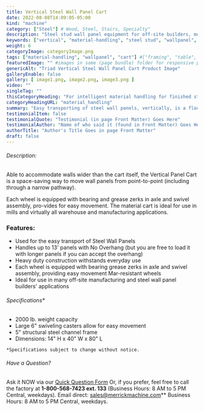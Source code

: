 ```yaml
---
title: Vertical Steel Wall Panel Cart
date: 2022-08-08T14:09:05-05:00
kind: "machine"
category: ["Steel"] # Wood, Steel, Stairs, Specialty"
description: "Steel stud wall panel equipment for off-site builders, modular construction, components, subcomponents and all floor and wall panelization lines."
keywords: ["vertical", "material-handling", "steel stud", "wallpanel", "cart"]
weight: 6
categoryImage: categoryImage.png
tags: ["material-handling", "wallpanel", "cart"] #["framing", "table", "mobile", "stick-builder" "shed-builder"]
featuredImage: "" #images in same (page bundle) folder for responsive processing
genericAlt: "Triad Vertical Steel Wall Panel Cart Product Image"
galleryEnable: false
gallery: [ image1.png, image2.png, image3.png ]
video: ""
singleTag: ""
thisCategoryHeading: "For intelligent material handling for finished steel wall panels."
categoryHeadingURL: "material_handling"
summary: "Easy transporting of steel wall panels, vertically, is a floorspace-saving no-brainer!"
testimonialItem: false
testimonialQuote: "Testimonial (in page Front Matter) Goes Here"
testimonialAuthor: "Name of who said it (found in Front Matter) Goes Here"
authorTitle: "Author's Title Goes in page Front Matter"
draft: false
---
```

###### Description:

Able to accommodate walls wider than the cart itself, the Vertical Panel Cart is a space-saving way to move wall panels from point-to-point 
(including through a narrow pathway).

Each wheel is equipped with bearing and grease zerks in axle and swivel assembly, pro-vides for easy movement. The material cart is ideal for use in mills and virtually all  warehouse and manufacturing applications. 

### Features:

- Used for the easy transport of Steel Wall Panels
- Handles up to 13' panels with No Overhang (but you are free to load it with longer panels if you can accept the overhang)
- Heavy duty construction withstands everyday use
- Each wheel is equipped with bearing grease zerks in axle and swivel assembly, providing easy movement
Mar-resistant wheels
- Ideal for use in many off-site manufacturing and steel wall panel builders' applications

###### Specifications*

- 2000 lb. weight capacity
- Large 6" swiveling casters allow for easy movement
- 5" structural steel channel frame
- Dimensions: 14" H x 40" W x 80" L

`*Specifications subject to change without notice.`

###### Have a Question?

Ask it NOW via our [Quick Question Form](#qq)
Or, if you prefer, feel free to call the factory at **1-800-568-7423 ext. 133** (Business Hours: 8 AM to 5 PM Central, weekdays). Email direct: sales@merrickmachine.com** Business Hours: 8 AM to 5 PM Central, weekdays.
